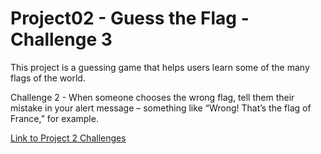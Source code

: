 # Project02 - Guess the Flag - Challenge 3

This project is a guessing game that helps users learn some of the many flags of the world.

Challenge 2 - When someone chooses the wrong flag, tell them their mistake in your alert message – something like “Wrong! That’s the flag of France,” for example.

[Link to Project 2 Challenges](https://www.hackingwithswift.com/books/ios-swiftui/guess-the-flag-wrap-up)

